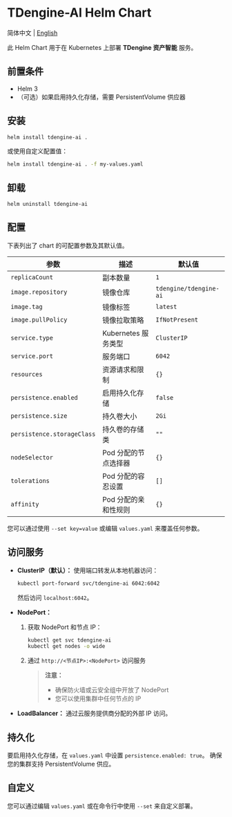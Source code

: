 # TDengine-AI Helm Chart

简体中文 | [English](README.md)

此 Helm Chart 用于在 Kubernetes 上部署 **TDengine 资产智能** 服务。

## 前置条件

- Helm 3
- （可选）如果启用持久化存储，需要 PersistentVolume 供应器

## 安装

```bash
helm install tdengine-ai .
```

或使用自定义配置值：

```bash
helm install tdengine-ai . -f my-values.yaml
```

## 卸载

```bash
helm uninstall tdengine-ai
```

## 配置

下表列出了 chart 的可配置参数及其默认值。

| 参数                      | 描述                                       | 默认值                  |
|--------------------------|-------------------------------------------|------------------------|
| `replicaCount`           | 副本数量                                   | `1`                    |
| `image.repository`       | 镜像仓库                                   | `tdengine/tdengine-ai` |
| `image.tag`              | 镜像标签                                   | `latest`               |
| `image.pullPolicy`       | 镜像拉取策略                               | `IfNotPresent`         |
| `service.type`           | Kubernetes 服务类型                        | `ClusterIP`            |
| `service.port`           | 服务端口                                   | `6042`                 |
| `resources`              | 资源请求和限制                             | `{}`                   |
| `persistence.enabled`    | 启用持久化存储                             | `false`                |
| `persistence.size`       | 持久卷大小                                 | `2Gi`                  |
| `persistence.storageClass`| 持久卷的存储类                            | `""`                   |
| `nodeSelector`           | Pod 分配的节点选择器                       | `{}`                   |
| `tolerations`            | Pod 分配的容忍设置                         | `[]`                   |
| `affinity`               | Pod 分配的亲和性规则                       | `{}`                   |

您可以通过使用 `--set key=value` 或编辑 `values.yaml` 来覆盖任何参数。

## 访问服务

- **ClusterIP（默认）：**
  使用端口转发从本地机器访问：
  ```bash
  kubectl port-forward svc/tdengine-ai 6042:6042
  ```
  然后访问 `localhost:6042`。

- **NodePort：**
  1. 获取 NodePort 和节点 IP：
     ```bash
     kubectl get svc tdengine-ai
     kubectl get nodes -o wide
     ```
  2. 通过 `http://<节点IP>:<NodePort>` 访问服务
     > **注意：**
     > - 确保防火墙或云安全组中开放了 NodePort
     > - 您可以使用集群中任何节点的 IP

- **LoadBalancer：**
  通过云服务提供商分配的外部 IP 访问。

## 持久化

要启用持久化存储，在 `values.yaml` 中设置 `persistence.enabled: true`。
确保您的集群支持 PersistentVolume 供应。

## 自定义

您可以通过编辑 `values.yaml` 或在命令行中使用 `--set` 来自定义部署。
